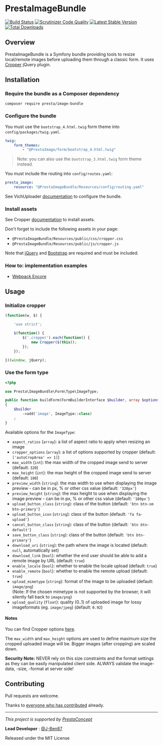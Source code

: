 PrestaImageBundle
===================

[![Build Status](https://scrutinizer-ci.com/g/prestaconcept/PrestaImageBundle/badges/build.png?b=master)](https://scrutinizer-ci.com/g/prestaconcept/PrestaImageBundle/build-status/master)
[![Scrutinizer Code Quality](https://scrutinizer-ci.com/g/prestaconcept/PrestaImageBundle/badges/quality-score.png?b=master)](https://scrutinizer-ci.com/g/prestaconcept/PrestaImageBundle/?branch=master)
[![Latest Stable Version](https://poser.pugx.org/presta/image-bundle/v/stable.png)](https://packagist.org/packages/presta/image-bundle)
[![Total Downloads](https://poser.pugx.org/presta/image-bundle/downloads.png)](https://packagist.org/packages/presta/image-bundle)

## Overview

PrestaImageBundle is a Symfony bundle providing tools to resize local/remote images before uploading them through a classic form.
It uses [Cropper][1] jQuery plugin.

## Installation

### Require the bundle as a Composer dependency

```shell script
composer require presta/image-bundle
```

### Configure the bundle

You must use the `bootstrap_4.html.twig` form theme into `config/packages/twig.yaml`.

```yaml
twig:
    form_themes:
        - "@PrestaImage/form/bootstrap_4.html.twig"
```

> Note: you can also use the `bootstrap_3.html.twig` form theme instead.

You must include the routing into `config/routes.yaml`:

```yaml
presta_image:
    resource: "@PrestaImageBundle/Resources/config/routing.yaml"
```

See VichUploader [documentation][2] to configure the bundle.

### Install assets

See Cropper [documentation][3] to install assets.

Don't forget to include the following assets in your page:

- `@PrestaImageBundle/Resources/public/css/cropper.css`
- `@PrestaImageBundle/Resources/public/js/cropper.js`

Note that [jQuery][4] and [Bootstrap][5] are required and must be included.

### How to: implementation examples

- [Webpack Encore][6]

## Usage

### Initialize cropper

```javascript
(function(w, $) {

    'use strict';

    $(function() {
        $('.cropper').each(function() {
            new Cropper($(this));
        });
    });

})(window, jQuery);
```

### Use the form type

```php
<?php

use Presta\ImageBundle\Form\Type\ImageType;

public function buildForm(FormBuilderInterface $builder, array $options): void
{
    $builder
        ->add('image', ImageType::class)
    ;
}
```

Available options for the `ImageType`:

- `aspect_ratios` (`array`): a list of aspect ratio to apply when resizing an image
- `cropper_options` (`array`): a list of options supported by cropper (default: `['autoCropArea' => 1]`)
- `max_width` (`int`): the max width of the cropped image send to server (default: `320`)
- `max_height` (`int`): the max height of the cropped image send to server (default: `180`)
- `preview_width` (`string`): the max width to use when displaying the image preview - can be in px, % or other css value (default: `'320px'`)
- `preview_height` (`string`): the max height to use when displaying the image preview - can be in px, % or other css value (default: `'180px'`)
- `upload_button_class` (`string`): class of the button (default: `'btn btn-sm btn-primary'`)
- `upload_button_icon` (`string`): class of the button (default: `'fa fa-upload'`)
- `cancel_button_class` (`string`): class of the button (default: `'btn btn-default'`)
- `save_button_class` (`string`): class of the button (default: `'btn btn-primary'`)
- `download_uri` (`string`): the path where the image is located (default: `null`, automatically set)
- `download_link` (`bool`): whether the end user should be able to add a remote image by URL (default: `true`)
- `enable_locale` (`bool`): whether to enable the locale upload (default: `true`)
- `enable_remote` (`bool`): whether to enable the remote upload (default: `true`)
- `upload_mimetype` (`string`): format of the image to be uploaded (default: `image/png`)  
  (Note: If the chosen mimetype is not supported by the browser, it will silently fall back to `image/png`)
- `upload_quality` (`float`): quality (0..1) of uploaded image for lossy imageformats (eg. `image/jpeg`) (default: `0.92`) 
  
#### Notes

You can find Cropper options [here][7].

The `max_width` and `max_height` options are used to define maximum size the cropped uploaded image will be.
Bigger images (after cropping) are scaled down.

**Security Note:** NEVER rely on this size constraints and the format settings as 
they can be easily manipulated client side. ALWAYS validate the image-data, -size, -format 
at server side! 

## Contributing

Pull requests are welcome.

Thanks to
[everyone who has contributed](https://github.com/prestaconcept/PrestaImageBundle/graphs/contributors) already.

---

*This project is supported by [PrestaConcept](http://www.prestaconcept.net)*

**Lead Developer** : [@J-Ben87](https://github.com/J-Ben87)

Released under the MIT License

[1]: https://github.com/fengyuanchen/jquery-cropper
[2]: https://github.com/dustin10/VichUploaderBundle/blob/master/Resources/doc/usage.md
[3]: https://github.com/fengyuanchen/jquery-cropper#installation
[4]: https://jquery.com/download/
[5]: https://getbootstrap.com/docs/4.4/getting-started/download/
[6]: https://github.com/prestaconcept/PrestaImageBundle/blob/master/Resources/doc/webpack.md
[7]: https://github.com/fengyuanchen/cropperjs#options
